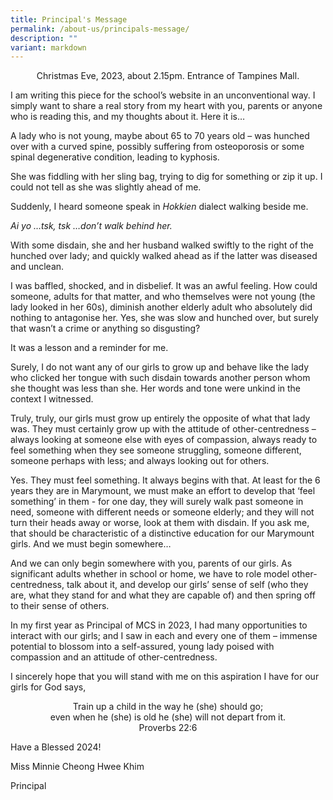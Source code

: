 ```yaml
---
title: Principal's Message
permalink: /about-us/principals-message/
description: ""
variant: markdown
---
```

<center>Christmas Eve, 2023, about 2.15pm. Entrance of Tampines Mall.</center>


I am writing this piece for the school’s website in an unconventional way.  I simply want to share a real story from my heart with you, parents or anyone who is reading this, and my thoughts about it. Here it is…

A lady who is not young, maybe about 65 to 70 years old – was hunched over with a curved spine, possibly suffering from osteoporosis or some spinal degenerative condition, leading to kyphosis.

She was fiddling with her sling bag, trying to dig for something or zip it up. I could not tell as she was slightly ahead of me. 

Suddenly, I heard someone speak in *Hokkien*  dialect walking beside me. 

*Ai yo …tsk, tsk …don’t walk behind her.*

With some disdain, she and her husband walked swiftly to the right of the hunched over lady; and quickly walked ahead as if the latter was diseased and unclean.  

I was baffled, shocked, and in disbelief.  It was an awful feeling.  How could someone, adults for that matter, and who themselves were not young (the lady looked in her 60s), diminish another elderly adult who absolutely did nothing to antagonise her. Yes, she was slow and hunched over, but surely that wasn’t a crime or anything so disgusting?

It was a lesson and a reminder for me.

Surely, I do not want any of our girls to grow up and behave like the lady who clicked her tongue with such disdain towards another person whom she thought was less than she. Her words and tone were unkind in the context I witnessed.

Truly, truly, our girls must grow up entirely the opposite of what that lady was. They must certainly grow up with the attitude of other-centredness – always looking at someone else with eyes of compassion, always ready to feel something when they see someone struggling, someone different, someone perhaps with less; and always looking out for others. 

Yes. They must feel something. It always begins with that.  At least for the 6 years they are in Marymount, we must make an effort to develop that ‘feel something’ in them - for one day, they will surely walk past someone in need, someone with different needs or someone elderly; and they will not turn their heads away or worse, look at them with disdain.  If you ask me, that should be characteristic of a distinctive education for our Marymount girls.  And we must begin somewhere…

And we can only begin somewhere with you, parents of our girls.  As significant adults whether in school or home, we have to role model other-centredness, talk about it, and develop our girls’ sense of self (who they are, what they stand for and what they are capable of) and then spring off to their sense of others.

In my first year as Principal of MCS in 2023, I had many opportunities to interact with our girls; and I saw in each and every one of them – immense potential to blossom into a self-assured, young lady poised with compassion and an attitude of other-centredness. 

I sincerely hope that you will stand with me on this aspiration I have for our girls for God says,

<center>Train up a child in the way he (she) should go; <br>even when he (she) is old he (she) will not depart from it.<br>Proverbs 22:6</center>

Have a Blessed 2024!

Miss Minnie Cheong Hwee Khim

Principal